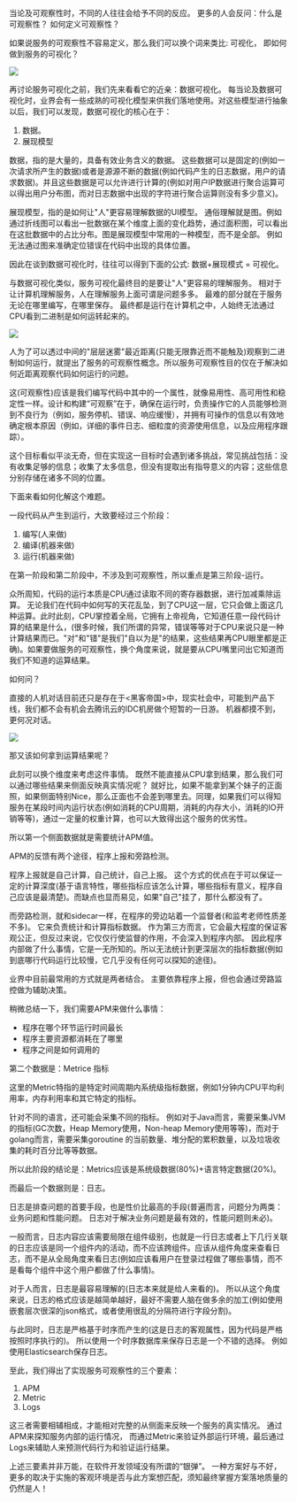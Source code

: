 <!--
    title="浅谈服务可观察性的三个指标"
    thumbnail=["http://p1.pstatp.com/large/dfic-imagehandler/c1e60038-75fd-4e88-9b38-8b8eac1ccb00"]
    summary="与数据可视化类似，服务可视化最终目的是要让\"人\"更容易的理解服务。 相对于让计算机理解服务，人在理解服务上面可谓是问题多多。 最难的部分就在于服务无论在哪里编写，在哪里保存。如果服务需要具备可观察性，注定需要从数据，指标和日志来做文章"
-->

当论及可观察性时，不同的人往往会给予不同的反应。 更多的人会反问：什么是可观察性？ 如何定义可观察性？

如果说服务的可观察性不容易定义，那么我们可以换个词来类比: 可视化， 即如何做到服务的可视化？

![](http://p1.pstatp.com/large/dfic-imagehandler/c1e60038-75fd-4e88-9b38-8b8eac1ccb00)

再讨论服务可视化之前，我们先来看看它的近亲：数据可视化。 每当论及数据可视化时，业界会有一些成熟的可视化模型来供我们落地使用。对这些模型进行抽象以后，我们可以发现，数据可视化的核心在于：

1. 数据。
2. 展现模型

数据，指的是大量的，具备有效业务含义的数据。 这些数据可以是固定的(例如一次请求所产生的数据)或者是源源不断的数据(例如代码产生的日志数据，用户的请求数据)。并且这些数据是可以允许进行计算的(例如对用户IP数据进行聚合运算可以得出用户分布图，而对日志数据中出现的字符进行聚合运算则没有多少意义)。

展现模型，指的是如何让"人"更容易理解数据的UI模型。 通俗理解就是图。例如通过折线图可以看出一批数据在某个维度上面的变化趋势，通过面积图，可以看出在这批数据中的占比分布。图是展现模型中常用的一种模型，而不是全部。 例如无法通过图来准确定位错误在代码中出现的具体位置。

因此在谈到数据可视化时，往往可以得到下面的公式: 数据+展现模式 = 可视化。

与数据可视化类似，服务可视化最终目的是要让"人"更容易的理解服务。 相对于让计算机理解服务，人在理解服务上面可谓是问题多多。 最难的部分就在于服务无论在哪里编写，在哪里保存。 最终都是运行在计算机之中，人始终无法通过CPU看到二进制是如何运转起来的。

![](http://p3.pstatp.com/large/dfic-imagehandler/c62c75b3-d5c2-4ad8-8d0b-46518bb635f8)

人为了可以透过中间的"层层迷雾"最近距离(只能无限靠近而不能触及)观察到二进制如何运行，就提出了服务的可观察性概念。所以服务可观察性目的仅在于解决如何近距离观察代码如何运行的问题。

这(可观察性)应该是我们编写代码中其中的一个属性，就像易用性、高可用性和稳定性一样。设计和构建“可观察”在于，确保在运行时，负责操作它的人员能够检测到不良行为（例如，服务停机、错误、响应缓慢），并拥有可操作的信息以有效地确定根本原因（例如，详细的事件日志、细粒度的资源使用信息，以及应用程序跟踪）。

这个目标看似平淡无奇，但在实现这一目标时会遇到诸多挑战，常见挑战包括：没有收集足够的信息；收集了太多信息，但没有提取出有指导意义的内容；这些信息分别存储在诸多不同的位置。

下面来看如何化解这个难题。

一段代码从产生到运行，大致要经过三个阶段：

1. 编写(人来做)
2. 编译(机器来做)
3. 运行(机器来做)

在第一阶段和第二阶段中，不涉及到可观察性，所以重点是第三阶段-运行。

众所周知，代码的运行本质是CPU通过读取不同的寄存器数据，进行加减乘除运算。 无论我们在代码中如何写的天花乱坠，到了CPU这一层，它只会做上面这几种运算。此时此刻，CPU掌控着全局，它拥有上帝视角，它知道任意一段代码计算的结果是什么，(很多时候，我们所谓的异常，错误等等对于CPU来说只是一种计算结果而已。"对"和"错"是我们"自以为是"的结果，这些结果再CPU眼里都是正确)。如果要做服务的可观察性，换个角度来说，就是要从CPU嘴里问出它知道而我们不知道的运算结果。

如何问？

直接的人机对话目前还只是存在于<黑客帝国>中，现实社会中，可能到产品下线，我们都不会有机会去腾讯云的IDC机房做个短暂的一日游。 机器都摸不到，更何况对话。

![](http://p3.pstatp.com/large/dfic-imagehandler/45520e2b-56ce-4c67-a033-e81306e42d2a)

那又该如何拿到运算结果呢？

此刻可以换个维度来考虑这件事情。 既然不能直接从CPU拿到结果，那么我们可以通过哪些结果来侧面反映真实情况呢？ 就好比，如果不能拿到某个妹子的正面照，如果侧面特别Nice，那么正面也不会差到哪里去。同理，如果我们可以得知服务在某段时间内运行状态(例如消耗的CPU周期，消耗的内存大小，消耗的IO开销等等)，通过一定量的权重计算，也可以大致得出这个服务的优劣性。


所以第一个侧面数据就是需要统计APM值。

APM的反馈有两个途径，程序上报和旁路检测。

程序上报就是自己计算，自己统计，自己上报。 这个方式的优点在于可以保证一定的计算深度(基于语言特性，哪些指标应该怎么计算，哪些指标有意义，程序自己应该是最清楚)。而缺点也显而易见，如果"自己"挂了，那什么都没有了。

而旁路检测，就和sidecar一样，在程序的旁边站着一个监督者(和监考老师性质差不多)。 它来负责统计和计算指标数据。 作为第三方而言，它会最大程度的保证客观公正，但反过来说，它仅仅行使监督的作用，不会深入到程序内部。 因此程序内部做了什么事情，它是一无所知的。所以无法统计到更深层次的指标数据(例如到底哪行代码运行比较慢，它几乎没有任何可以探知的途径)。

业界中目前最常用的方式就是两者结合。 主要依靠程序上报，但也会通过旁路监控做为辅助决策。

稍微总结一下，我们需要APM来做什么事情：

+ 程序在哪个环节运行时间最长
+ 程序主要资源都消耗在了哪里
+ 程序之间是如何调用的


第二个数据是：Metrice 指标

这里的Metric特指的是特定时间周期内系统级指标数据，例如1分钟内CPU平均利用率，内存利用率和其它特定的指标。

针对不同的语言，还可能会采集不同的指标。 例如对于Java而言，需要采集JVM的指标(GC次数，Heap Memory使用，Non-heap Memory使用等等)，而对于golang而言，需要采集goroutine 的当前数量、堆分配的累积数量，以及垃圾收集的耗时百分比等等数据。


所以此阶段的结论是：Metrics应该是系统级数据(80%)+语言特定数据(20%)。

而最后一个数据则是：日志。

日志是排查问题的首要手段，也是性价比最高的手段(普遍而言，问题分为两类：业务问题和性能问题。 日志对于解决业务问题是最有效的，性能问题则未必)。

一般而言，日志内容应该需要局限在组件级别，也就是一行日志或者上下几行关联的日志应该是同一个组件内的活动，而不应该跨组件。应该从组件角度来查看日志，而不是从全局角度来看日志(例如应该看用户在登录过程做了哪些事情，而不是看每个组件中这个用户都做了什么事情)。

对于人而言，日志是最容易理解的(日志本来就是给人来看的)。 所以从这个角度来说，日志的格式应该是越简单越好，最好不需要人脑在做多余的加工(例如使用嵌套层次很深的json格式，或者使用很乱的分隔符进行字段分割)。

与此同时，日志是严格基于时序而产生的(这是日志的客观属性，因为代码是严格按照时序执行的)。 所以使用一个时序数据库来保存日志是一个不错的选择。 例如使用Elasticsearch保存日志。

至此，我们得出了实现服务可观察性的三个要素：

1. APM
2. Metric
3. Logs

这三者需要相辅相成，才能相对完整的从侧面来反映一个服务的真实情况。 通过APM来探知服务内部的运行情况， 而通过Metric来验证外部运行环境，最后通过Logs来辅助人来预测代码行为和验证运行结果。

上述三要素并非万能，在软件开发领域没有所谓的“银弹”。 一种方案好与不好，更多的取决于实施的客观环境是否与此方案想匹配，须知最终掌握方案落地质量的仍然是人！